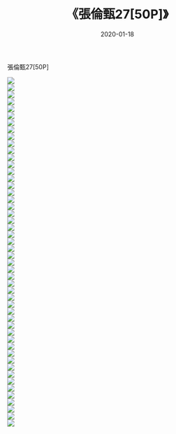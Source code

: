 ﻿---
layout: post
title:  《張倫甄27[50P]》
date:   2020-01-18
img: http://img.660000.xyz/Sharelink/唯美/2020/張倫甄27[50P]/000.jpg
categories: [美女, 清纯, 唯美]
---

張倫甄27[50P]

  ![](http://img.660000.xyz/Sharelink/唯美/2020/張倫甄27[50P]/001.jpg) <br> ![](http://img.660000.xyz/Sharelink/唯美/2020/張倫甄27[50P]/002.jpg) <br> ![](http://img.660000.xyz/Sharelink/唯美/2020/張倫甄27[50P]/003.jpg) <br> ![](http://img.660000.xyz/Sharelink/唯美/2020/張倫甄27[50P]/004.jpg) <br> ![](http://img.660000.xyz/Sharelink/唯美/2020/張倫甄27[50P]/005.jpg) <br> ![](http://img.660000.xyz/Sharelink/唯美/2020/張倫甄27[50P]/006.jpg) <br> ![](http://img.660000.xyz/Sharelink/唯美/2020/張倫甄27[50P]/007.jpg) <br> ![](http://img.660000.xyz/Sharelink/唯美/2020/張倫甄27[50P]/008.jpg) <br> ![](http://img.660000.xyz/Sharelink/唯美/2020/張倫甄27[50P]/009.jpg) <br> ![](http://img.660000.xyz/Sharelink/唯美/2020/張倫甄27[50P]/010.jpg) <br> ![](http://img.660000.xyz/Sharelink/唯美/2020/張倫甄27[50P]/011.jpg) <br> ![](http://img.660000.xyz/Sharelink/唯美/2020/張倫甄27[50P]/012.jpg) <br> ![](http://img.660000.xyz/Sharelink/唯美/2020/張倫甄27[50P]/013.jpg) <br> ![](http://img.660000.xyz/Sharelink/唯美/2020/張倫甄27[50P]/014.jpg) <br> ![](http://img.660000.xyz/Sharelink/唯美/2020/張倫甄27[50P]/015.jpg) <br> ![](http://img.660000.xyz/Sharelink/唯美/2020/張倫甄27[50P]/016.jpg) <br> ![](http://img.660000.xyz/Sharelink/唯美/2020/張倫甄27[50P]/017.jpg) <br> ![](http://img.660000.xyz/Sharelink/唯美/2020/張倫甄27[50P]/018.jpg) <br> ![](http://img.660000.xyz/Sharelink/唯美/2020/張倫甄27[50P]/019.jpg) <br> ![](http://img.660000.xyz/Sharelink/唯美/2020/張倫甄27[50P]/020.jpg) <br> ![](http://img.660000.xyz/Sharelink/唯美/2020/張倫甄27[50P]/021.jpg) <br> ![](http://img.660000.xyz/Sharelink/唯美/2020/張倫甄27[50P]/022.jpg) <br> ![](http://img.660000.xyz/Sharelink/唯美/2020/張倫甄27[50P]/023.jpg) <br> ![](http://img.660000.xyz/Sharelink/唯美/2020/張倫甄27[50P]/024.jpg) <br> ![](http://img.660000.xyz/Sharelink/唯美/2020/張倫甄27[50P]/025.jpg) <br> ![](http://img.660000.xyz/Sharelink/唯美/2020/張倫甄27[50P]/026.jpg) <br> ![](http://img.660000.xyz/Sharelink/唯美/2020/張倫甄27[50P]/027.jpg) <br> ![](http://img.660000.xyz/Sharelink/唯美/2020/張倫甄27[50P]/028.jpg) <br> ![](http://img.660000.xyz/Sharelink/唯美/2020/張倫甄27[50P]/029.jpg) <br> ![](http://img.660000.xyz/Sharelink/唯美/2020/張倫甄27[50P]/030.jpg) <br> ![](http://img.660000.xyz/Sharelink/唯美/2020/張倫甄27[50P]/031.jpg) <br> ![](http://img.660000.xyz/Sharelink/唯美/2020/張倫甄27[50P]/032.jpg) <br> ![](http://img.660000.xyz/Sharelink/唯美/2020/張倫甄27[50P]/033.jpg) <br> ![](http://img.660000.xyz/Sharelink/唯美/2020/張倫甄27[50P]/034.jpg) <br> ![](http://img.660000.xyz/Sharelink/唯美/2020/張倫甄27[50P]/035.jpg) <br> ![](http://img.660000.xyz/Sharelink/唯美/2020/張倫甄27[50P]/036.jpg) <br> ![](http://img.660000.xyz/Sharelink/唯美/2020/張倫甄27[50P]/037.jpg) <br> ![](http://img.660000.xyz/Sharelink/唯美/2020/張倫甄27[50P]/038.jpg) <br> ![](http://img.660000.xyz/Sharelink/唯美/2020/張倫甄27[50P]/039.jpg) <br> ![](http://img.660000.xyz/Sharelink/唯美/2020/張倫甄27[50P]/040.jpg) <br> ![](http://img.660000.xyz/Sharelink/唯美/2020/張倫甄27[50P]/041.jpg) <br> ![](http://img.660000.xyz/Sharelink/唯美/2020/張倫甄27[50P]/042.jpg) <br> ![](http://img.660000.xyz/Sharelink/唯美/2020/張倫甄27[50P]/043.jpg) <br> ![](http://img.660000.xyz/Sharelink/唯美/2020/張倫甄27[50P]/044.jpg) <br> ![](http://img.660000.xyz/Sharelink/唯美/2020/張倫甄27[50P]/045.jpg) <br> ![](http://img.660000.xyz/Sharelink/唯美/2020/張倫甄27[50P]/046.jpg) <br> ![](http://img.660000.xyz/Sharelink/唯美/2020/張倫甄27[50P]/047.jpg) <br> ![](http://img.660000.xyz/Sharelink/唯美/2020/張倫甄27[50P]/048.jpg) <br> ![](http://img.660000.xyz/Sharelink/唯美/2020/張倫甄27[50P]/049.jpg) <br> ![](http://img.660000.xyz/Sharelink/唯美/2020/張倫甄27[50P]/050.jpg) <br>